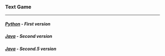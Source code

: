 ### Text Game

---

##### [Python][python] - First version

##### [Java][javav1] - Second version

##### [Java][javav2] - Second.5 version

[python]: https://github.com/TrueJacobG/text-adventure-game-engine-old
[javav1]: https://github.com/TrueJacobG/text-game-engine-old
[javav2]: https://github.com/TrueJacobG/text-game
